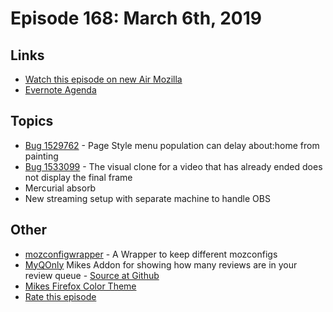 # Episode 168: March 6th, 2019

## Links
* [Watch this episode on new Air Mozilla](https://air.mozilla.org/event-redirect/322779/)
* [Evernote Agenda](https://www.evernote.com/shard/s434/client/snv?noteGuid=b7ba702a-78c6-473a-a061-d8be771baf97&noteKey=f436028392592ccb&sn=https%3A%2F%2Fwww.evernote.com%2Fshard%2Fs434%2Fsh%2Fb7ba702a-78c6-473a-a061-d8be771baf97%2Ff436028392592ccb&title=February%2B13th%252C%2B2019%2B-%2BEpisode%2B166)

## Topics
* [Bug 1529762](https://bugzilla.mozilla.org/show_bug.cgi?id=1529762) - Page Style menu population can delay about:home from painting
* [Bug 1533099](https://bugzilla.mozilla.org/show_bug.cgi?id=1533099) - The visual clone for a video that has already ended does not display the final frame
* Mercurial absorb
* New streaming setup with separate machine to handle OBS

## Other
* [mozconfigwrapper](https://github.com/ahal/mozconfigwrapper) - A Wrapper to keep different mozconfigs
* [MyQOnly](https://addons.mozilla.org/en-US/firefox/addon/myqonly/) Mikes Addon for showing how many reviews are in your review queue - [Source at Github](https://github.com/mikeconley/myqonly)
* [Mikes Firefox Color Theme](https://addons.mozilla.org/en-US/firefox/addon/electricbluegaloo/)
* [Rate this episode](https://goo.gl/forms/TDLMv2plSdg3sfjk1)
